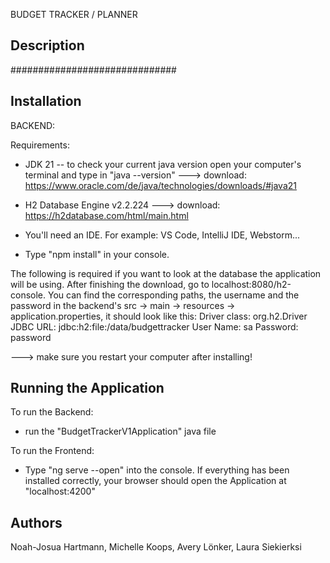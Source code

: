 BUDGET TRACKER / PLANNER

Description
-----------
##############################





Installation
------------

BACKEND:

Requirements:
- JDK 21 -- to check your current java version open your computer's terminal and type in "java --version"
---> download: https://www.oracle.com/de/java/technologies/downloads/#java21

- H2 Database Engine v2.2.224
---> download: https://h2database.com/html/main.html

- You'll need an IDE. For example: VS Code, IntelliJ IDE, Webstorm...

- Type "npm install" in your console.



The following is required if you want to look at the database the application will be using.
After finishing the download, go to localhost:8080/h2-console. You can find the corresponding paths, the username and the password in the backend's src -> main -> resources -> application.properties, it should look like this:
Driver class: org.h2.Driver
JDBC URL: jdbc:h2:file:/data/budgettracker
User Name: sa
Password: password



---> make sure you restart your computer after installing!





Running the Application
-----------------------

To run the Backend:
- run the "BudgetTrackerV1Application" java file 

To run the Frontend:
- Type "ng serve --open" into the console. If everything has been installed correctly, your browser should open the Application at "localhost:4200"





Authors
-------
Noah-Josua Hartmann, Michelle Koops, Avery Lönker, Laura Siekierksi

